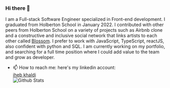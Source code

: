 ### Hi there 👋

I am a Full-stack Software Engineer specialized in Front-end development. I graduated from Holberton School in January 2022. I contributed with other peers from Holberton School on a variety of projects such as Airbnb clone and a constructive and inclusive social network that links artists to each other called [Blossom](https://github.com/Blossoom/blossoom-frontend). I prefer to work with JavaScript, TypeScript, reactJS, also confident with python and SQL. I am currently working on my portfolio, and searching for a full time position where I could add value to the team and grow as developer.

- 📫 How to reach me: here's my linkedin account: <div class="LI-profile-badge"  data-version="v1" data-size="medium" data-locale="en_US" data-type="vertical" data-theme="dark" data-vanity="iheb-khaldi-a199b4193"><a class="LI-simple-link" href='https://tn.linkedin.com/in/iheb-khaldi-a199b4193?trk=profile-badge'>iheb khaldi</a></div>
![Github Stats](https://github-readme-stats.vercel.app/api?username=khaldi505&count_private=true&show_icons=true&include_all_commits=true)

              
